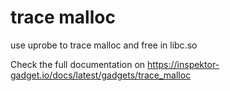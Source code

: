 # trace malloc

use uprobe to trace malloc and free in libc.so

Check the full documentation on https://inspektor-gadget.io/docs/latest/gadgets/trace_malloc
